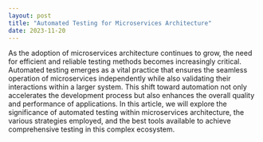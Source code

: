 ```yaml
---
layout: post
title: "Automated Testing for Microservices Architecture"
date: 2023-11-20
---
```


As the adoption of microservices architecture continues to grow, the need for efficient and reliable testing methods becomes increasingly critical. Automated testing emerges as a vital practice that ensures the seamless operation of microservices independently while also validating their interactions within a larger system. This shift toward automation not only accelerates the development process but also enhances the overall quality and performance of applications. In this article, we will explore the significance of automated testing within microservices architecture, the various strategies employed, and the best tools available to achieve comprehensive testing in this complex ecosystem.
